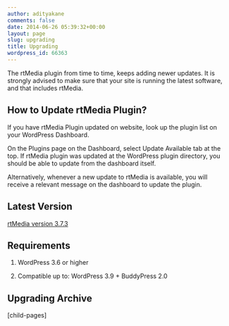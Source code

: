 ```yaml
---
author: adityakane
comments: false
date: 2014-06-26 05:39:32+00:00
layout: page
slug: upgrading
title: Upgrading
wordpress_id: 66363
---
```


The rtMedia plugin from time to time, keeps adding newer updates.
It is strongly advised to make sure that your site is running the latest software,
and that includes rtMedia.


## How to Update rtMedia Plugin?


If you have rtMedia Plugin updated on website, look up the plugin list on your WordPress Dashboard.

On the Plugins page on the Dashboard, select Update Available tab at the top.
If rtMedia plugin was updated at the WordPress plugin directory, you should be able to update from the dashboard itself.

Alternatively, whenever a new update to rtMedia is available, you will receive a relevant message on the dashboard to update the plugin.


## Latest Version


[rtMedia version 3.7.3](http://wordpress.org/plugins/buddypress-media/)


## Requirements





	
  1. WordPress 3.6 or higher

	
  2. Compatible up to: WordPress 3.9 + BuddyPress 2.0




## Upgrading Archive


[child-pages]
